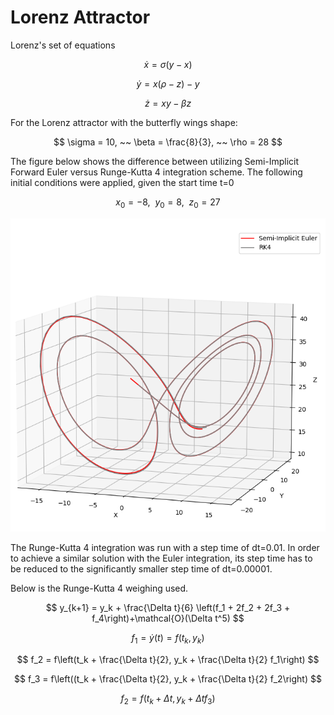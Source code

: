 # Lorenz Attractor
Lorenz's set of equations

$$
    \dot x = \sigma (y-x)
$$

$$
    \dot y = x(\rho - z) -y
$$

$$
    \dot z = xy - \beta z
$$

For the Lorenz attractor with the butterfly wings shape:

$$
    \sigma = 10, ~~ \beta = \frac{8}{3}, ~~ \rho = 28
$$

The figure below shows the difference between utilizing Semi-Implicit Forward Euler versus Runge-Kutta 4
integration scheme. The following initial conditions were applied, given the start time t=0

$$
    x_0 = -8, ~~ y_0 = 8, ~~ z_0 = 27
$$

<p align="center">
    <img src="misc/figures/lorenz_attractor_image.PNG"/>
</p>

The Runge-Kutta 4 integration was run with a step time of dt=0.01. In order to achieve a similar solution with the Euler integration,
its step time has to be reduced to the significantly smaller step time of dt=0.00001. 

Below is the Runge-Kutta 4 weighing used.

$$
     y_{k+1} = y_k + \frac{\Delta t}{6} \left(f_1 + 2f_2 + 2f_3 + f_4\right)+\mathcal{O}(\Delta t^5)
$$

$$
    f_1 = \dot y(t) = f(t_k, y_k)
$$

$$
    f_2 = f\left(t_k + \frac{\Delta t}{2}, y_k + \frac{\Delta t}{2} f_1\right)
$$

$$
    f_3 = f\left((t_k + \frac{\Delta t}{2}, y_k + \frac{\Delta t}{2} f_2\right)
$$

$$
    f_2 = f(t_k + \Delta t, y_k + \Delta t f_3)
$$